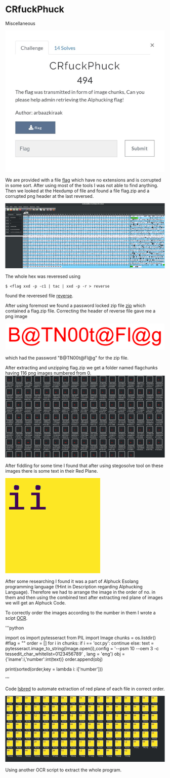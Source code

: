 # CRfuckPhuck
Miscellaneous

![What is it ](./CRfuckPhuck/CRfuckPhuck.jpg)


We are provided with a file [flag](./CRfuckPhuck/flag) which have no extensions and is corrupted in some sort. After using most of the tools I was not able to find anything. Then we looked at the Hexdump of file and found a file flag.zip and a corrupted png header at the last reversed. 

![hex1](./CRfuckPhuck/Hex1.jpg) ![hex2](./CRfuckPhuck/Hex2.jpg) 

The whole hex was reveresed using 

	$ <flag xxd -p -c1 | tac | xxd -p -r > reverse 

found the reveresed file [reverse](./CRfuckPhuck/reverse). 

After using foremost we found a password locked zip file [zip](./CRfuckPhuck/output/temp.zip) which contained a flag.zip file.
Correcting the header of reverse file gave me a png image 

![png](./CRfuckPhuck/pass.png) 

which had the password "B@TN00t@Fl@g" for the zip file.

After extracting and unzipping flag.zip we get a folder named flagchunks having 116 png images numbered from 0. 
![chunks](./CRfuckPhuck/chunks.jpg)

After fiddling for some time I found that after using stegosolve tool on these images there is some text in their Red Plane. 

![red](./CRfuckPhuck/44.png)

After some researching I found it was a part of Alphuck Esolang programming language (!Hint in Description regarding Alphucking Language). Therefore we had to arrange the image in the order of no. in them and then using the combined text after extracting red plane of images we will get an Alphuck Code.

To correctly order the images according to the number in them I wrote a scipt [OCR](./CRfuckPhuck/output/ocr.py). 

'''python

import os
import pytesseract
from PIL import Image
chunks = os.listdir()
#flag = ""
order = []
for i in chunks:
    if i == 'ocr.py':
        continue
    else:
        text = pytesseract.image_to_string(Image.open(i),config = '--psm 10 --oem 3 -c tessedit_char_whitelist=0123456789' , lang = 'eng')
        obj = {'iname':i,'number':int(text)}
        order.append(obj)

print(sorted(order,key = lambda i: i['number']))

'''

Code [lsbred](./CRfuckPhuck/lsbred.py) to automate extraction of red plane of each file in correct order.

![Red](./CRfuckPhuck/alphuck.jpg)

Using another OCR script to extract the whole program.



 
